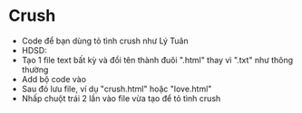 # Crush
- Code để bạn dùng tỏ tình crush như Lý Tuân
- HDSD:
- Tạo 1 file text bất kỳ và đổi tên thành đuôi ".html" thay vì ".txt" như thông thường
- Add bộ code vào
- Sau đó lưu file, ví dụ "crush.html" hoặc "love.html"
- Nhấp chuột trái 2 lần vào file vừa tạo để tỏ tình crush
